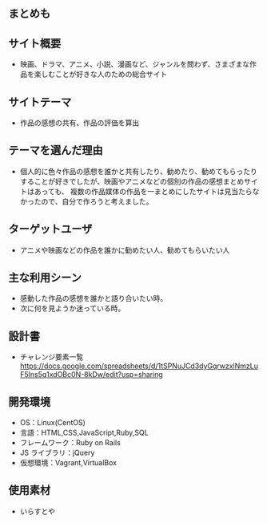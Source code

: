 ## まとめも

## サイト概要
- 映画、ドラマ、アニメ、小説、漫画など、ジャンルを問わず、さまざまな作品を楽しむことが好きな人のための総合サイト

## サイトテーマ
- 作品の感想の共有、作品の評価を算出

## テーマを選んだ理由
- 個人的に色々作品の感想を誰かと共有したり、勧めたり、勧めてもらったりすることが好きでしたが、映画やアニメなどの個別の作品の感想まとめサイトはあっても、
複数の作品媒体の作品を一まとめにしたサイトは見当たらなかったので、自分で作ろうと考えました。

## ターゲットユーザ
- アニメや映画などの作品を誰かに勧めたい人、勧めてもらいたい人

## 主な利用シーン
- 感動した作品の感想を誰かと語り合いたい時。
- 次に何を見ようか迷っている時。

## 設計書
- チャレンジ要素一覧<br>
https://docs.google.com/spreadsheets/d/1tSPNuJCd3dyGqrwzxlNmzLuF5lns5q1xdOBc0N-8kDw/edit?usp=sharing


## 開発環境
- OS：Linux(CentOS)
- 言語：HTML,CSS,JavaScript,Ruby,SQL
- フレームワーク：Ruby on Rails
- JS ライブラリ：jQuery
- 仮想環境：Vagrant,VirtualBox

## 使用素材
- いらすとや
